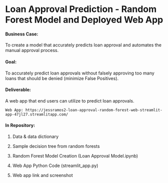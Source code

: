 
# Loan Approval Prediction - Random Forest Model and Deployed Web App

#### Business Case: 
To create a model that accurately predicts loan approval and automates the manual approval process. 

#### Goal: 
To accurately predict loan approvals without falsely approving too many loans that should be denied (minimize False Positives). 

#### Deliverable: 
A web app that end users can utilize to predict loan approvals. 

    Web App: https://jessramos2-loan-approval-random-forest-web-streamlit-app-47jl27.streamlitapp.com/

#### In Repository:

1. Data & data dictionary

2. Sample decision tree from random forests

3. Random Forest Model Creation (Loan Approval Model.ipynb)

4. Web App Python Code (streamlit_app.py)

5. Web app link and screenshot
